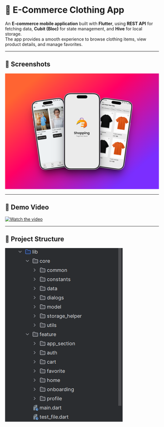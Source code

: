 # 👕 E-Commerce Clothing App  

An **E-commerce mobile application** built with **Flutter**, using **REST API** for fetching data, **Cubit (Bloc)** for state management, and **Hive** for local storage.  
The app provides a smooth experience to browse clothing items, view product details, and manage favorites.  

---

## 📸 Screenshots  
![App Screenshot](assets/image/451shots_so.png)

---

## 🎥 Demo Video  
[![Watch the video](assets/image/demo-preview.png)](https://www.youtube.com/watch?v=XXXXXXXX)

---

## 📂 Project Structure  
![Project Structure](https://github.com/IbrahimElarene/CARIZY-APP/blob/master/assets/image/project%20_structure.png)

